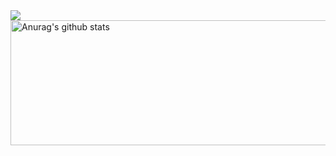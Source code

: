 

<img src="https://media.giphy.com/media/HscDLzkO8EOTmgkhQP/giphy.gif">
 <a href="https://github.com/Honor13/github-readme-stats"><img align="center" src="https://github-readme-stats.vercel.app/api?username=Honor13&show_icons=true&include_all_commits=true&theme=buefy&hide_border=true" alt="Anurag's github stats" width="800" height="200" /></a>  </a> 

